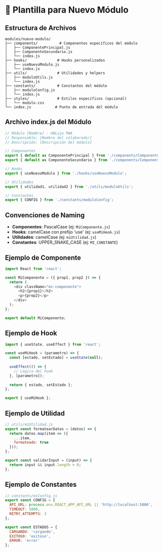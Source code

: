 # 📁 Plantilla para Nuevo Módulo

## Estructura de Archivos

```
modules/nuevo-modulo/
├── components/          # Componentes específicos del módulo
│   ├── ComponentePrincipal.js
│   ├── ComponenteSecundario.js
│   └── index.js
├── hooks/              # Hooks personalizados
│   ├── useNuevoModulo.js
│   └── index.js
├── utils/              # Utilidades y helpers
│   ├── moduloUtils.js
│   └── index.js
├── constants/          # Constantes del módulo
│   ├── moduloConfig.js
│   └── index.js
├── styles/             # Estilos específicos (opcional)
│   └── modulo.css
└── index.js           # Punto de entrada del módulo
```

## Archivo index.js del Módulo

```javascript
// Módulo [Nombre] - UNLujo PWA
// Responsable: [Nombre del colaborador]
// Descripción: [Descripción del módulo]

// Componentes
export { default as ComponentePrincipal } from './components/ComponentePrincipal';
export { default as ComponenteSecundario } from './components/ComponenteSecundario';

// Hooks
export { useNuevoModulo } from './hooks/useNuevoModulo';

// Utilidades
export { utilidad1, utilidad2 } from './utils/moduloUtils';

// Constantes
export { CONFIG } from './constants/moduloConfig';
```

## Convenciones de Naming

- **Componentes**: PascalCase (ej: `MiComponente.js`)
- **Hooks**: camelCase con prefijo 'use' (ej: `useMiHook.js`)
- **Utilidades**: camelCase (ej: `miUtilidad.js`)
- **Constantes**: UPPER_SNAKE_CASE (ej: `MI_CONSTANTE`)

## Ejemplo de Componente

```javascript
import React from 'react';

const MiComponente = ({ prop1, prop2 }) => {
  return (
    <div className="mi-componente">
      <h2>{prop1}</h2>
      <p>{prop2}</p>
    </div>
  );
};

export default MiComponente;
```

## Ejemplo de Hook

```javascript
import { useState, useEffect } from 'react';

const useMiHook = (parametro) => {
  const [estado, setEstado] = useState(null);
  
  useEffect(() => {
    // Lógica del hook
  }, [parametro]);
  
  return { estado, setEstado };
};

export { useMiHook };
```

## Ejemplo de Utilidad

```javascript
// utils/miUtilidad.js
export const formatearDatos = (datos) => {
  return datos.map(item => ({
    ...item,
    formateado: true
  }));
};

export const validarInput = (input) => {
  return input && input.length > 0;
};
```

## Ejemplo de Constantes

```javascript
// constants/miConfig.js
export const CONFIG = {
  API_URL: process.env.REACT_APP_API_URL || 'http://localhost:5000',
  TIMEOUT: 5000,
  RETRY_ATTEMPTS: 3
};

export const ESTADOS = {
  CARGANDO: 'cargando',
  EXITOSO: 'exitoso',
  ERROR: 'error'
};
```
